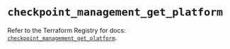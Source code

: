 # `checkpoint_management_get_platform`

Refer to the Terraform Registry for docs: [`checkpoint_management_get_platform`](https://registry.terraform.io/providers/checkpointsw/checkpoint/2.11.0/docs/resources/management_get_platform).
